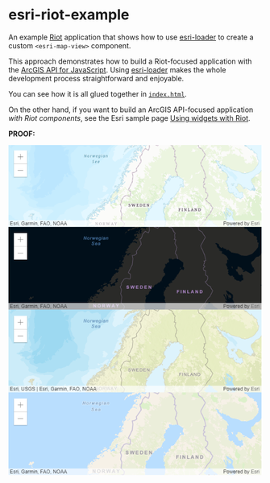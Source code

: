 # esri-riot-example

An example [Riot](http://riotjs.com/) application that shows how to use [esri-loader](https://github.com/Esri/esri-loader) to create a custom `<esri-map-view>` component.

This approach demonstrates how to build a Riot-focused application with the [ArcGIS API for JavaScript](https://developers.arcgis.com/javascript/). Using [esri-loader](https://github.com/Esri/esri-loader) makes the whole development process straightforward and enjoyable.

You can see how it is all glued together in [`index.html`](https://github.com/jwasilgeo/esri-riot-example/blob/master/index.html).

On the other hand, if you want to build an ArcGIS API-focused application _with Riot components_, see the Esri sample page [Using widgets with Riot](https://developers.arcgis.com/javascript/latest/sample-code/widgets-frameworks-riot/index.html).

**PROOF:**

[![screenshot](https://raw.githubusercontent.com/jwasilgeo/esri-riot-example/master/screenshot.png)](https://raw.githubusercontent.com/jwasilgeo/esri-riot-example/master/screenshot.png)
